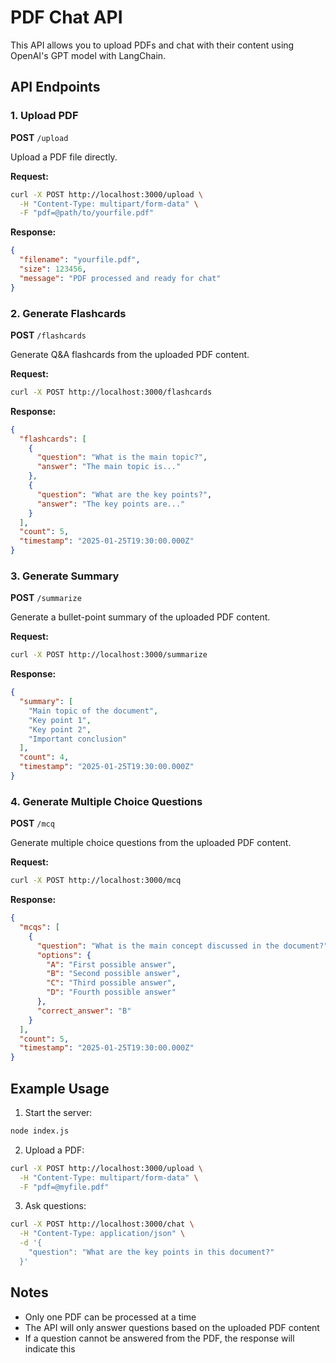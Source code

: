 # PDF Chat API

This API allows you to upload PDFs and chat with their content using OpenAI's GPT model with LangChain.

## API Endpoints

### 1. Upload PDF
**POST** `/upload`

Upload a PDF file directly.

**Request:**
```bash
curl -X POST http://localhost:3000/upload \
  -H "Content-Type: multipart/form-data" \
  -F "pdf=@path/to/yourfile.pdf"
```

**Response:**
```json
{
  "filename": "yourfile.pdf",
  "size": 123456,
  "message": "PDF processed and ready for chat"
}
```

### 2. Generate Flashcards
**POST** `/flashcards`

Generate Q&A flashcards from the uploaded PDF content.

**Request:**
```bash
curl -X POST http://localhost:3000/flashcards
```

**Response:**
```json
{
  "flashcards": [
    {
      "question": "What is the main topic?",
      "answer": "The main topic is..."
    },
    {
      "question": "What are the key points?",
      "answer": "The key points are..."
    }
  ],
  "count": 5,
  "timestamp": "2025-01-25T19:30:00.000Z"
}
```

### 3. Generate Summary
**POST** `/summarize`

Generate a bullet-point summary of the uploaded PDF content.

**Request:**
```bash
curl -X POST http://localhost:3000/summarize
```

**Response:**
```json
{
  "summary": [
    "Main topic of the document",
    "Key point 1",
    "Key point 2",
    "Important conclusion"
  ],
  "count": 4,
  "timestamp": "2025-01-25T19:30:00.000Z"
}
```

### 4. Generate Multiple Choice Questions
**POST** `/mcq`

Generate multiple choice questions from the uploaded PDF content.

**Request:**
```bash
curl -X POST http://localhost:3000/mcq
```

**Response:**
```json
{
  "mcqs": [
    {
      "question": "What is the main concept discussed in the document?",
      "options": {
        "A": "First possible answer",
        "B": "Second possible answer",
        "C": "Third possible answer",
        "D": "Fourth possible answer"
      },
      "correct_answer": "B"
    }
  ],
  "count": 5,
  "timestamp": "2025-01-25T19:30:00.000Z"
}
```

## Example Usage

1. Start the server:
```bash
node index.js
```

2. Upload a PDF:
```bash
curl -X POST http://localhost:3000/upload \
  -H "Content-Type: multipart/form-data" \
  -F "pdf=@myfile.pdf"
```

3. Ask questions:
```bash
curl -X POST http://localhost:3000/chat \
  -H "Content-Type: application/json" \
  -d '{
    "question": "What are the key points in this document?"
  }'
```

## Notes
- Only one PDF can be processed at a time
- The API will only answer questions based on the uploaded PDF content
- If a question cannot be answered from the PDF, the response will indicate this
